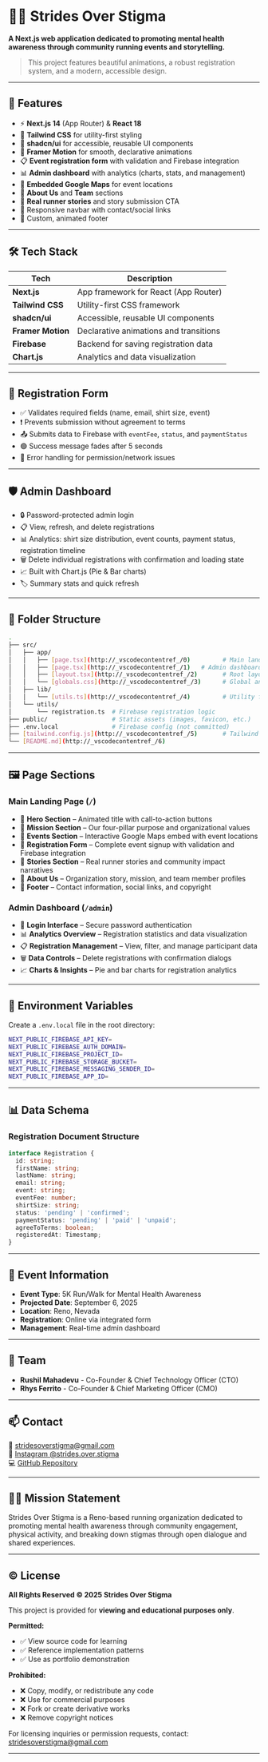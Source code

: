 # 🏃‍♂️ Strides Over Stigma

**A Next.js web application dedicated to promoting mental health awareness through community running events and storytelling.**  

> This project features beautiful animations, a robust registration system, and a modern, accessible design.

---

## 🌟 Features

- ⚡ **Next.js 14** (App Router) & **React 18**
- 💨 **Tailwind CSS** for utility-first styling
- 🧱 **shadcn/ui** for accessible, reusable UI components
- 🎥 **Framer Motion** for smooth, declarative animations
- 📋 **Event registration form** with validation and Firebase integration
- 📊 **Admin dashboard** with analytics (charts, stats, and management)
- 📍 **Embedded Google Maps** for event locations
- 👥 **About Us** and **Team** sections
- 💬 **Real runner stories** and story submission CTA
- 📧 Responsive navbar with contact/social links
- 🧾 Custom, animated footer

---

## 🛠️ Tech Stack

| Tech              | Description                            |
| ----------------- | -------------------------------------- |
| **Next.js**       | App framework for React (App Router)   |
| **Tailwind CSS**  | Utility-first CSS framework            |
| **shadcn/ui**     | Accessible, reusable UI components     |
| **Framer Motion** | Declarative animations and transitions |
| **Firebase**      | Backend for saving registration data   |
| **Chart.js**      | Analytics and data visualization       |

---

## 🧪 Registration Form

- ✅ Validates required fields (name, email, shirt size, event)
- ❗ Prevents submission without agreement to terms
- 📤 Submits data to Firebase with `eventFee`, `status`, and `paymentStatus`
- 🟢 Success message fades after 5 seconds
- 🔴 Error handling for permission/network issues

---

## 🛡️ Admin Dashboard

- 🔒 Password-protected admin login
- 📋 View, refresh, and delete registrations
- 📊 Analytics: shirt size distribution, event counts, payment status, registration timeline
- 🗑️ Delete individual registrations with confirmation and loading state
- 📈 Built with Chart.js (Pie & Bar charts)
- 🏷️ Summary stats and quick refresh

---

## 📂 Folder Structure

```bash
.
├── src/
│   ├── app/
│   │   ├── [page.tsx](http://_vscodecontentref_/0)         # Main landing page (all sections)
│   │   ├── [page.tsx](http://_vscodecontentref_/1)   # Admin dashboard
│   │   ├── [layout.tsx](http://_vscodecontentref_/2)       # Root layout and metadata
│   │   └── [globals.css](http://_vscodecontentref_/3)      # Global and Tailwind styles
│   ├── lib/
│   │   └── [utils.ts](http://_vscodecontentref_/4)         # Utility functions (e.g., class merging)
│   └── utils/
│       └── registration.ts  # Firebase registration logic
├── public/                  # Static assets (images, favicon, etc.)
├── .env.local               # Firebase config (not committed)
├── [tailwind.config.js](http://_vscodecontentref_/5)       # Tailwind CSS config
└── [README.md](http://_vscodecontentref_/6)
```

---

## 🖼️ Page Sections

### Main Landing Page (`/`)
* 🎯 **Hero Section** – Animated title with call-to-action buttons
* 💬 **Mission Section** – Our four-pillar purpose and organizational values
* 📍 **Events Section** – Interactive Google Maps embed with event locations
* 📝 **Registration Form** – Complete event signup with validation and Firebase integration
* 📖 **Stories Section** – Real runner stories and community impact narratives
* 👥 **About Us** – Organization story, mission, and team member profiles
* 🧾 **Footer** – Contact information, social links, and copyright

### Admin Dashboard (`/admin`)
* 🔐 **Login Interface** – Secure password authentication
* 📊 **Analytics Overview** – Registration statistics and data visualization
* 📋 **Registration Management** – View, filter, and manage participant data
* 🗑️ **Data Controls** – Delete registrations with confirmation dialogs
* 📈 **Charts & Insights** – Pie and bar charts for registration analytics

---

## 🔧 Environment Variables

Create a `.env.local` file in the root directory:

```bash
NEXT_PUBLIC_FIREBASE_API_KEY=
NEXT_PUBLIC_FIREBASE_AUTH_DOMAIN=
NEXT_PUBLIC_FIREBASE_PROJECT_ID=
NEXT_PUBLIC_FIREBASE_STORAGE_BUCKET=
NEXT_PUBLIC_FIREBASE_MESSAGING_SENDER_ID=
NEXT_PUBLIC_FIREBASE_APP_ID=
```

---

## 📊 Data Schema

### Registration Document Structure
```typescript
interface Registration {
  id: string;
  firstName: string;
  lastName: string;
  email: string;
  event: string;
  eventFee: number;
  shirtSize: string;
  status: 'pending' | 'confirmed';
  paymentStatus: 'pending' | 'paid' | 'unpaid';
  agreeToTerms: boolean;
  registeredAt: Timestamp;
}
```

---

## 🎯 Event Information

* **Event Type**: 5K Run/Walk for Mental Health Awareness
* **Projected Date**: September 6, 2025
* **Location**: Reno, Nevada
* **Registration**: Online via integrated form
* **Management**: Real-time admin dashboard

---

## 👥 Team

* **Rushil Mahadevu** - Co-Founder & Chief Technology Officer (CTO)
* **Rhys Ferrito** - Co-Founder & Chief Marketing Officer (CMO)

---

## 📫 Contact

📧 [stridesoverstigma@gmail.com](mailto:stridesoverstigma@gmail.com)  
📸 [Instagram @strides.over.stigma](https://instagram.com/strides.over.stigma)  
💻 [GitHub Repository](https://github.com/yourusername/strides-over-stigma)

---

## 🏃‍♀️ Mission Statement

Strides Over Stigma is a Reno-based running organization dedicated to promoting mental health awareness through community engagement, physical activity, and breaking down stigmas through open dialogue and shared experiences.

---

## © License

**All Rights Reserved © 2025 Strides Over Stigma**

This project is provided for **viewing and educational purposes only**. 

**Permitted:**
- ✅ View source code for learning
- ✅ Reference implementation patterns
- ✅ Use as portfolio demonstration

**Prohibited:**
- ❌ Copy, modify, or redistribute any code
- ❌ Use for commercial purposes
- ❌ Fork or create derivative works
- ❌ Remove copyright notices

For licensing inquiries or permission requests, contact: [stridesoverstigma@gmail.com](mailto:stridesoverstigma@gmail.com)

---